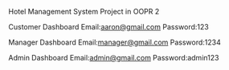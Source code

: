 Hotel Management System Project in OOPR 2


Customer Dashboard
Email:aaron@gmail.com
Password:123

Manager Dashboard
Email:manager@gmail.com
Password:1234

Admin Dashboard
Email:admin@gmail.com
Password:admin123
